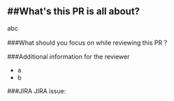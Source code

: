 ##What's this PR is all about?
----------- 
abc


###What should you focus on while reviewing this PR？


###Additional information for the reviewer
- a
- b

###JIRA
JIRA issue: 
